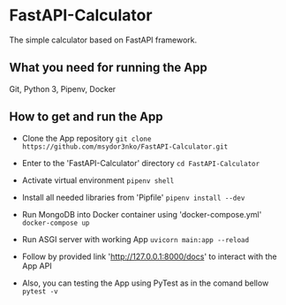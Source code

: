 # FastAPI-Calculator
The simple calculator based on FastAPI framework.

## What you need for running the App
Git, Python 3, Pipenv, Docker

## How to get and run the App

* Clone the App repository
`git clone https://github.com/msydor3nko/FastAPI-Calculator.git`

* Enter to the 'FastAPI-Calculator' directory
`cd FastAPI-Calculator`

* Activate virtual environment
`pipenv shell`

* Install all needed libraries from 'Pipfile'
`pipenv install --dev`

* Run MongoDB into Docker container using 'docker-compose.yml'
`docker-compose up`

* Run ASGI server with working App
`uvicorn main:app --reload`

* Follow by provided link 'http://127.0.0.1:8000/docs' to interact with the App API

* Also, you can testing the App using PyTest as in the comand bellow
`pytest -v`
